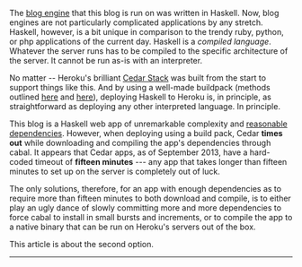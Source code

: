 The [blog engine][engine] that this blog is run on was written in Haskell.
Now, blog engines are not particularly complicated applications by any
stretch. Haskell, however, is a bit unique in comparison to the trendy ruby,
python, or php applications of the current day.  Haskell is a *compiled
language*.  Whatever the server runs has to be compiled to the specific
architecture of the server.  It cannot be run as-is with an interpreter.

<!-- Now, blog engines are not particularly complicated applications by any -->
<!-- stretch.  They're only one step above the Pastie Clone and the Todo List, and -->
<!-- if you don't expect to be able to add posts between deploys, are even simpler -->
<!-- in that they may be *completely static* and every page pre-compiled to html -->
<!-- before it even reaches the server. -->

No matter -- Heroku's brilliant [Cedar Stack][cedar] was built from the start
to support things like this.  And by using a well-made buildpack (methods
outlined [here][method1] and [here][method2]), deploying Haskell to Heroku is,
in principle, as straightforward as deploying any other interpreted language.
In principle.

This blog is a Haskell web app of unremarkable complexity and
[reasonable dependencies][dependencies].  However, when deploying using a
build pack, Cedar **times out** while downloading and compiling the app's
dependencies through cabal.  It appears that Cedar apps, as of September 2013,
have a hard-coded timeout of **fifteen minutes** --- any app that takes longer
than fifteen minutes to set up on the server is completely out of luck.

The only solutions, therefore, for an app with enough dependencies as to
require more than fifteen minutes to both download and compile, is to either
play an ugly dance of slowly committing more and more dependencies to force
cabal to install in small bursts and increments, or to compile the app to a
native binary that can be run on Heroku's servers out of the box.

This article is about the second option.

[engine]: https://github.com/mstksg/blog
[cedar]: https://devcenter.heroku.com/articles/cedar
[method1]: http://adit.io/posts/2013-04-15-making-a-website-with-haskell.html#deploying-to-heroku
[method2]: http://blog.begriffs.com/2013/08/deploying-yesod-to-heroku-with-postgres.html
[dependencies]: https://github.com/mstksg/blog/blob/master/blog.cabal#L20-52


<!-- Program?  What's a program? -->
<!-- --------------------------- -->

<!-- Let's jump right to the core of the issue here and get down and dirty, -->
<!-- philosophically. -->

<!-- When you think about writing a program, what do you think of? -->

<!-- You might think of code in a compiled low-level language like C.  You might -->
<!-- think of code in a scripting language, like Python or Ruby.  You might have -->
<!-- even jumped straight to thinking about assembly or machine code. -->

<!-- What do all of these ideas of programming have in common?  In all of these, -->
<!-- you are *writing instructions to manipulate memory*.  This is especially -->
<!-- obvious in assembly...it's somewhat obvious in C (where all memory is -->
<!-- essentially a giant array of bytes, and the program revolves around -->
<!-- manipulating chunks of those bytes at a time).  It's a little less obvious in -->
<!-- a scripting language, but scripting languages can be thought about as a list -->
<!-- of lines for a runtime environment to execute, in order to modify/manipulate -->
<!-- memory. -->

<!-- ### What is it really? -->

<!-- There are some slight issues with this definition of the "idea" of -->
<!-- programming, because in a way it betrays a lot of what we mentally do when we -->
<!-- program.  It betrays the abstractions that we spend so much effort to -->
<!-- carefully craft.  It betrays key principles in modular code or object oriented -->
<!-- programming. -->

<!-- When you work with a data structure, such as a hash table, for example, you -->
<!-- don't actually think about the low-level shuffling of bits for the complex -->
<!-- storage and lookup operations.  When you deal with an object-oriented library, -->
<!-- for example, you make method calls without any care about what memory -->
<!-- shuffling is actually being done. -->

<!-- ### Another thought -->

<!-- I propose that you think about programs not as instructions to manipulate -->
<!-- memory, but as a **language** by which you construct **ideas and concepts** -->
<!-- and structures, and the way those ideas and constructs interact.  A program is -->
<!-- not the manipulation of memory, but rather the manipulation of *ideas*. -->

<!-- So what is compilation?  Compilation is the process of turning ideas into an -->
<!-- "executable" data structure.  As most of us have learned it, compilation is -->
<!-- turning the text file (ideas) into machine code.  But really, is machine code -->
<!-- the "inherent" target of a program?  What about turning the ideas in a text -->
<!-- file into, say...executable javascript code?  What about turning the ideas in -->
<!-- a text file into a screenplay that actors can act out on camera and complete a -->
<!-- computation? -->

<!-- Think hard about "separating" the **ideas/concepts** of coding with a possible -->
<!-- **execution environment** of those ideas.  This is like saying how "ideas" of -->
<!-- human thought can be put into multiple languages.  The idea is an entity in -->
<!-- and of itself, and is not "tied" to a spoken sound representation, or a -->
<!-- particular execution environment. -->

<!-- Another Model -->
<!-- ------------- -->

<!-- In functional languages, everything is a function that returns an answer given -->
<!-- inputs. -->

<!-- So what if our "pure" functions return...instructions? -->

<!-- What about instead of thinking about a program as a list of instructions for a -->
<!-- computer...we thought about a program as a function that **returns** a list of -->
<!-- instructions? -->

<!-- Let's put this thought aside for a bit and imagine a DSL we can embed in Ruby. -->

<!-- ### A simple implementation -->

<!-- Let's say that our DSL in ruby will output some list of instructions.  It'll -->
<!-- be in the form of a list of symbols. -->

<!-- Let's create a sample program in this DSL: -->

<!-- ~~~ruby -->

<!-- def get_and_say_n_times(n) -->
<!--   instruction_list = [] -->
<!--   instruction_list << [:getline] -->
<!--   instruction_list << [:store_result_in, "to_say"] -->
<!--   n.times do -->
<!--     instruction_list << [:print_line, "to_say"] -->
<!--   end -->
<!-- end -->

<!-- get_and_say_n_times(4) -->
<!-- # [ [:getline], -->
<!-- #   [:store_result_in, "to_say"], -->
<!-- #   [:print_line, "to_say"], -->
<!-- #   [:print_line, "to_say"], -->
<!-- #   [:print_line, "to_say"], -->
<!-- #   [:print_line, "to_say"] ] -->

<!-- ~~~ -->

<!-- Let's break down how this is going to work: -->

<!-- 1.  The interpreter will move down the list, executing each instruction -->
<!--     one-by-one. -->
<!-- 2.  Every list item will have access to the result of the item before. -->
<!-- 3.  The first item in each instruction is the instruction, and rest are the -->
<!--     parameters. -->

<!-- So this `get_and_say_n_times` will take a number and return a program that -->
<!-- takes a string in stdin and echoes it *n* times. -->






<!-- Let's make a big leap of concepts.  How about we create some sort of dsl for -->
<!-- Ruby where we can make ruby -->





-----

<!-- What is Purity? -->
<!-- --------------- -->

<!-- Let's think --> 






<!-- What does this look like, practically?  The function *sin(x)*, for example, -->
<!-- does not imply any change in the world.  Sure, if you sit down and try to -->
<!-- calculate the sine of some number, you might change the state of your paper -->
<!-- and pencil. But the actual mathematical ideal of the sine function...it does -->
<!-- not involve any change in the world, -->
<!-- [lest we run into some really big problems][smbc]. The entire idea kind of -->
<!-- breaks down if you try to imagine it. Multiplication is an abstract, -->
<!-- non-physical concept.  Not a physical machine you run.  And why should two -->
<!-- times two change every time you calculate it? -->

<!-- [smbc]: http://www.smbc-comics.com/?id=2595 -->

